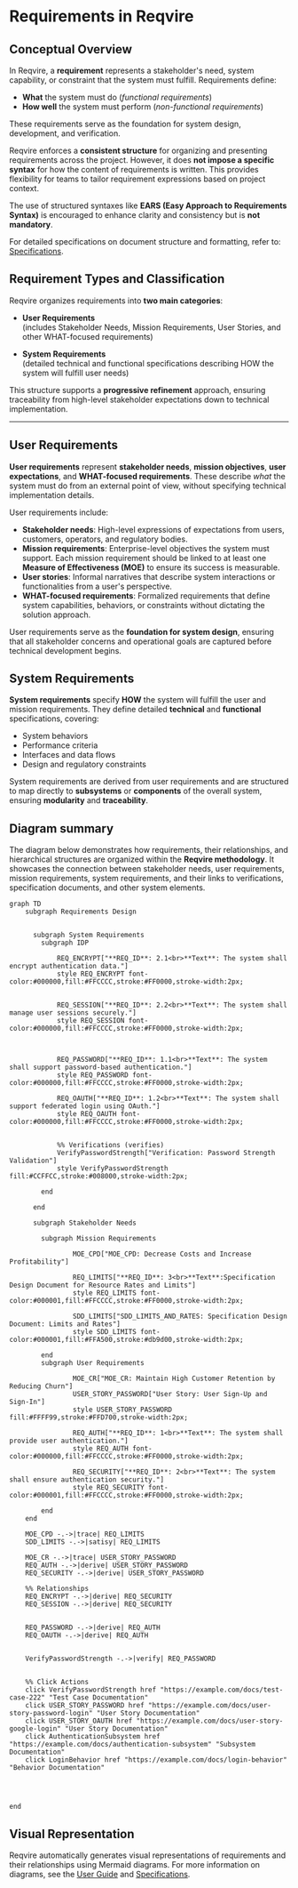 # Requirements in Reqvire

## Conceptual Overview

In Reqvire, a **requirement** represents a stakeholder's need, system capability, or constraint that the system must fulfill. Requirements define:

- **What** the system must do (*functional requirements*)
- **How well** the system must perform (*non-functional requirements*)

These requirements serve as the foundation for system design, development, and verification.

Reqvire enforces a **consistent structure** for organizing and presenting requirements across the project. However, it does **not impose a specific syntax** for how the content of requirements is written. This provides flexibility for teams to tailor requirement expressions based on project context.

The use of structured syntaxes like **EARS (Easy Approach to Requirements Syntax)** is encouraged to enhance clarity and consistency but is **not mandatory**.

For detailed specifications on document structure and formatting, refer to: [Specifications](../specifications/SpecificationsRequirements.md).


## Requirement Types and Classification

Reqvire organizes requirements into **two main categories**:

- **User Requirements**  
  (includes Stakeholder Needs, Mission Requirements, User Stories, and other WHAT-focused requirements)

- **System Requirements**  
  (detailed technical and functional specifications describing HOW the system will fulfill user needs)

This structure supports a **progressive refinement** approach, ensuring traceability from high-level stakeholder expectations down to technical implementation.

---

## User Requirements

**User requirements** represent **stakeholder needs**, **mission objectives**, **user expectations**, and **WHAT-focused requirements**. These describe *what* the system must do from an external point of view, without specifying technical implementation details.

User requirements include:

- **Stakeholder needs**: High-level expressions of expectations from users, customers, operators, and regulatory bodies.
- **Mission requirements**: Enterprise-level objectives the system must support. Each mission requirement should be linked to at least one **Measure of Effectiveness (MOE)** to ensure its success is measurable.
- **User stories**: Informal narratives that describe system interactions or functionalities from a user's perspective.
- **WHAT-focused requirements**: Formalized requirements that define system capabilities, behaviors, or constraints without dictating the solution approach.

User requirements serve as the **foundation for system design**, ensuring that all stakeholder concerns and operational goals are captured before technical development begins.



## System Requirements

**System requirements** specify **HOW** the system will fulfill the user and mission requirements. They define detailed **technical** and **functional** specifications, covering:

- System behaviors
- Performance criteria
- Interfaces and data flows
- Design and regulatory constraints

System requirements are derived from user requirements and are structured to map directly to **subsystems** or **components** of the overall system, ensuring **modularity** and **traceability**.

## Diagram summary


The diagram below demonstrates how requirements, their relationships, and hierarchical structures are organized within the **Reqvire methodology**. 
It showcases the connection between stakeholder needs, user requirements, mission requirements, system requirements, and their links to verifications, specification documents, and other system elements.

```mermaid
graph TD
    subgraph Requirements Design
  

      subgraph System Requirements        
        subgraph IDP

            REQ_ENCRYPT["**REQ_ID**: 2.1<br>**Text**: The system shall encrypt authentication data."]
            style REQ_ENCRYPT font-color:#000000,fill:#FFCCCC,stroke:#FF0000,stroke-width:2px;


            REQ_SESSION["**REQ_ID**: 2.2<br>**Text**: The system shall manage user sessions securely."]
            style REQ_SESSION font-color:#000000,fill:#FFCCCC,stroke:#FF0000,stroke-width:2px;



            REQ_PASSWORD["**REQ_ID**: 1.1<br>**Text**: The system shall support password-based authentication."]
            style REQ_PASSWORD font-color:#000000,fill:#FFCCCC,stroke:#FF0000,stroke-width:2px;

            REQ_OAUTH["**REQ_ID**: 1.2<br>**Text**: The system shall support federated login using OAuth."]
            style REQ_OAUTH font-color:#000000,fill:#FFCCCC,stroke:#FF0000,stroke-width:2px;


            %% Verifications (verifies)
            VerifyPasswordStrength["Verification: Password Strength Validation"]
            style VerifyPasswordStrength fill:#CCFFCC,stroke:#008000,stroke-width:2px;

        end 

      end

      subgraph Stakeholder Needs

        subgraph Mission Requirements

                MOE_CPD["MOE_CPD: Decrease Costs and Increase Profitability"]
    
                REQ_LIMITS["**REQ_ID**: 3<br>**Text**:Specification Design Document for Resource Rates and Limits"]
                style REQ_LIMITS font-color:#000001,fill:#FFCCCC,stroke:#FF0000,stroke-width:2px;

                SDD_LIMITS["SDD_LIMITS_AND_RATES: Specification Design Document: Limits and Rates"]
                style SDD_LIMITS font-color:#000001,fill:#FFA500,stroke:#db9d00,stroke-width:2px;

        end
        subgraph User Requirements

                MOE_CR["MOE_CR: Maintain High Customer Retention by Reducing Churn"]
                USER_STORY_PASSWORD["User Story: User Sign-Up and Sign-In"]
                style USER_STORY_PASSWORD fill:#FFFF99,stroke:#FFD700,stroke-width:2px;
    
                REQ_AUTH["**REQ_ID**: 1<br>**Text**: The system shall provide user authentication."]
                style REQ_AUTH font-color:#000000,fill:#FFCCCC,stroke:#FF0000,stroke-width:2px;  
    
                REQ_SECURITY["**REQ_ID**: 2<br>**Text**: The system shall ensure authentication security."]
                style REQ_SECURITY font-color:#000001,fill:#FFCCCC,stroke:#FF0000,stroke-width:2px;

        end    
    end 

    MOE_CPD -.->|trace| REQ_LIMITS
    SDD_LIMITS -.->|satisy| REQ_LIMITS

    MOE_CR -.->|trace| USER_STORY_PASSWORD
    REQ_AUTH -.->|derive| USER_STORY_PASSWORD
    REQ_SECURITY -.->|derive| USER_STORY_PASSWORD

    %% Relationships
    REQ_ENCRYPT -.->|derive| REQ_SECURITY 
    REQ_SESSION -.->|derive| REQ_SECURITY


    REQ_PASSWORD -.->|derive| REQ_AUTH
    REQ_OAUTH -.->|derive| REQ_AUTH


    VerifyPasswordStrength -.->|verify| REQ_PASSWORD


    %% Click Actions
    click VerifyPasswordStrength href "https://example.com/docs/test-case-222" "Test Case Documentation"
    click USER_STORY_PASSWORD href "https://example.com/docs/user-story-password-login" "User Story Documentation"
    click USER_STORY_OAUTH href "https://example.com/docs/user-story-google-login" "User Story Documentation"
    click AuthenticationSubsystem href "https://example.com/docs/authentication-subsystem" "Subsystem Documentation"
    click LoginBehavior href "https://example.com/docs/login-behavior" "Behavior Documentation"




end

```

## Visual Representation

Reqvire automatically generates visual representations of requirements and their relationships using Mermaid diagrams. For more information on diagrams, see the [User Guide](./user_guide.md#diagrams) and [Specifications](../specifications/SpecificationsRequirements.md).





